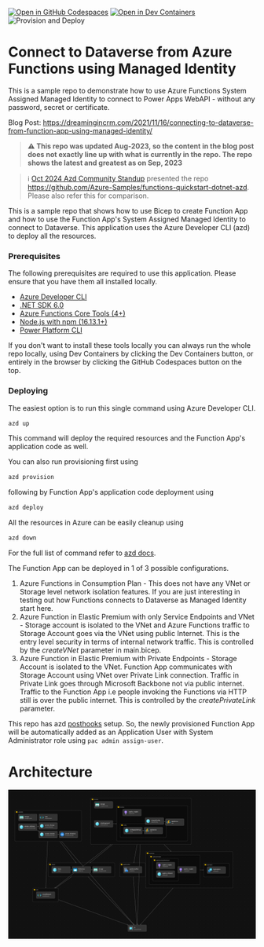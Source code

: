 [![Open in GitHub Codespaces](https://img.shields.io/static/v1?style=for-the-badge&label=GitHub+Codespaces&message=Open&color=brightgreen&logo=github)](https://github.com/codespaces/new?hide_repo_select=true&ref=main&repo=427378322&machine=standardLinux32gb&devcontainer_path=.devcontainer%2Fdevcontainer.json&location=WestUs2)
[![Open in Dev Containers](https://img.shields.io/static/v1?style=for-the-badge&label=Dev%20%20Containers&message=Open&color=blue&logo=visualstudiocode)](https://vscode.dev/redirect?url=vscode://ms-vscode-remote.remote-containers/cloneInVolume?url=https://github.com/rajyraman/PowerApps-Managed-Identity-Demo-Functions)
![Provision and Deploy](https://github.com/rajyraman/PowerApps-Managed-Identity-Demo-Functions/actions/workflows/provision_and_deploy.yml/badge.svg)

# Connect to Dataverse from Azure Functions using Managed Identity

This is a sample repo to demonstrate how to use Azure Functions System Assigned Managed Identity to connect to Power Apps WebAPI - without any password, secret or certificate.

Blog Post: https://dreamingincrm.com/2021/11/16/connecting-to-dataverse-from-function-app-using-managed-identity/

>**⚠ This repo was updated Aug-2023, so the content in the blog post does not exactly line up with what is currently in the repo. The repo shows the latest and greatest as on Sep, 2023**

> ℹ [Oct 2024 Azd Community Standup](https://www.youtube.com/watch?v=XGSEEtJqh1c) presented the repo https://github.com/Azure-Samples/functions-quickstart-dotnet-azd. Please also refer this for comparison.

This is a sample repo that shows how to use Bicep to create Function App and how to use the Function App's System Assigned Managed Identity to connect to Dataverse. This application uses the Azure Developer CLI (azd) to deploy all the resources.

### Prerequisites

The following prerequisites are required to use this application. Please ensure that you have them all installed locally.

- [Azure Developer CLI](https://aka.ms/azd-install)
- [.NET SDK 6.0](https://dotnet.microsoft.com/download/dotnet/6.0)
- [Azure Functions Core Tools (4+)](https://docs.microsoft.com/azure/azure-functions/functions-run-local)
- [Node.js with npm (16.13.1+)](https://nodejs.org/)
- [Power Platform CLI](https://learn.microsoft.com/en-au/power-platform/developer/cli/introduction#install-microsoft-power-platform-cli)

If you don't want to install these tools locally you can always run the whole repo locally, using Dev Containers by clicking the Dev Containers button, or entirely in the browser by clicking the GitHub Codespaces button on the top.

### Deploying

The easiest option is to run this single command using Azure Developer CLI.

```powershell
azd up
```

This command will deploy the required resources and the Function App's application code as well.

You can also run provisioning first using

```powershell
azd provision
```

following by Function App's application code deployment using

```powershell
azd deploy
```

All the resources in Azure can be easily cleanup using

```powershell
azd down
```
For the full list of command refer to [azd docs](https://learn.microsoft.com/en-us/azure/developer/azure-developer-cli/reference).

The Function App can be deployed in 1 of 3 possible configurations.

1. Azure Functions in Consumption Plan - This does not have any VNet or Storage level network isolation features. If you are just interesting in testing out how Functions connects to Dataverse as Managed Identity start here.
2. Azure Function in Elastic Premium with only Service Endpoints and VNet - Storage account is isolated to the VNet and Azure Functions traffic to Storage Account goes via the VNet using public Internet. This is the entry level security in terms of internal network traffic. This is controlled by the _createVNet_ parameter in main.bicep.
3. Azure Function in Elastic Premium with Private Endpoints - Storage Account is isolated to the VNet. Function App communicates with Storage Account using VNet over Private Link connection. Traffic in Private Link goes through Microsoft Backbone not via public internet. Traffic to the Function App i.e people invoking the Functions via HTTP still is over the public internet. This is controlled by the _createPrivateLink_ parameter.

This repo has azd [posthooks](hooks/postprovision.ps1) setup. So, the newly provisioned Function App will be automatically added as an Application User with System Administrator role using `pac admin assign-user`.

# Architecture

![Architecture](./images/architecture.png)
